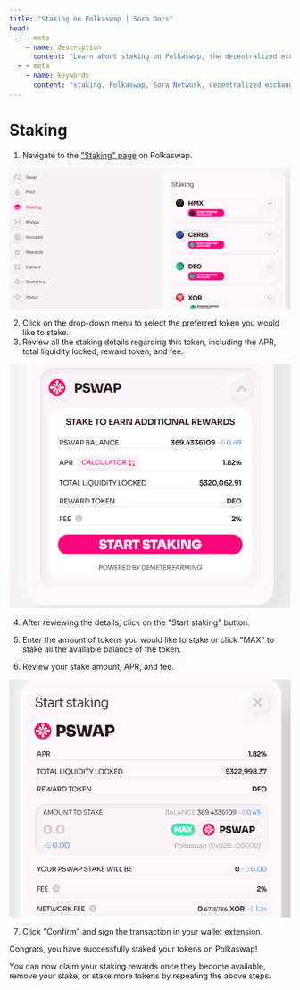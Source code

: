 ```yaml
---
title: "Staking on Polkaswap | Sora Docs"
head:
  - - meta
    - name: description
      content: "Learn about staking on Polkaswap, the decentralized exchange of the Sora Network. Discover how staking works, the benefits of staking your assets, and the step-by-step process to participate in staking and earn rewards on Polkaswap."
  - - meta
    - name: keywords
      content: "staking, Polkaswap, Sora Network, decentralized exchange, staking benefits, earn rewards"
---
```


# Staking

1. Navigate to the ["Staking" page](https://polkaswap.io/#/staking/demeter/) on Polkaswap.

![](.gitbook/assets/polkaswap-staking-tab.png)

2. Click on the drop-down menu to select the preferred token you would like to stake.
3. Review all the staking details regarding this token, including the APR, total liquidity locked, reward token, and fee.

![](.gitbook/assets/polkaswap-staking-calculator.png)

4. After reviewing the details, click on the "Start staking" button.

5. Enter the amount of tokens you would like to stake or click "MAX" to stake all the available balance of the token.

6. Review your stake amount, APR, and fee.

![](.gitbook/assets/polkaswap-staking-review-screen.png)

7. Click "Confirm" and sign the transaction in your wallet extension.

Congrats, you have successfully staked your tokens on Polkaswap!

You can now claim your staking rewards once they become available, remove your stake, or stake more tokens by repeating the above steps.
